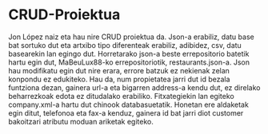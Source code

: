 # CRUD-Proiektua
Jon López naiz eta hau nire CRUD proiektua da. Json-a erabiliz, datu base bat sortuko dut eta artxibo tipo diferenteak erabiliz, adibidez, csv, datu basearekin lan egingo dut. Horretarako json-a beste errepositorio batetik hartu egin dut, MaBeuLux88-ko errepositoriotik, restaurants.json-a. Json hau modifikatu egin dut nire erara, errore batzuk ez nekienak zelan konpondu ez edukiteko. Hau da, num propietatea jarri dut id bezala funtziona dezan, gainera url-a eta bigarren address-a kendu dut, ez direlako beharrezkoak edota ez ditudalako erabiliko.
Fitxategiekin lan egiteko company.xml-a hartu dut chinook databasuetatik. Honetan ere aldaketak egin ditut, telefonoa eta fax-a kenduz, gainera id bat jarri diot customer bakoitzari atributu moduan ariketak egiteko.
